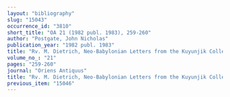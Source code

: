 ```yaml
---
layout: "bibliography"
slug: "15043"
occurrence_id: "3810"
short_title: "OA 21 (1982 publ. 1983), 259-260"
author: "Postgate, John Nicholas"
publication_year: "1982 publ. 1983"
title: "Rv. M. Dietrich, Neo-Babylonian Letters from the Kuyunjik Collection (CT 54)"
volume_no_: "21"
pages: "259-260"
journal: "Oriens Antiquus"
title: "Rv. M. Dietrich, Neo-Babylonian Letters from the Kuyunjik Collection (CT 54)"
previous_item: "15046"
---
```

